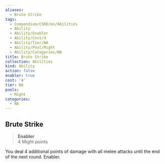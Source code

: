 ```yaml
---
aliases:
  - Brute Strike
tags:
  - Compendium/CSRD/en/Abilities
  - Ability
  - Ability/Enabler
  - Ability/Cost/4
  - Ability/Tier/NA
  - Ability/Pool/Might
  - Ability/Categories/NA
title: Brute Strike
collection: Abilities
kind: Ability
action: false
enabler: true
cost: '4'
tier: NA
pools:
  - Might
categories:
  - NA
---
```

## Brute Strike  
>**Enabler**  
>4 Might points
  
You deal 4 additional points of damage with all melee attacks until the end of the next round. Enabler.